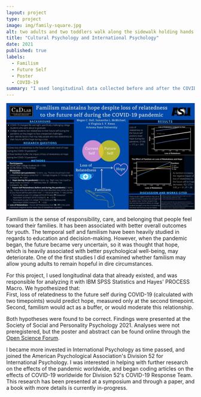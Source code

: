 ```yaml
---
layout: project
type: project
image: img/family-square.jpg
alt: two adults and two toddlers walk along the sidewalk holding hands
title: "Cultural Psychology and International Psychology"
date: 2021
published: true
labels:
  - Familism
  - Future Self
  - Poster
  - COVID-19
summary: "I used longitudinal data collected before and after the COVID-19 pandemic to examine the relationship between hope, the future self, and familism; realizing that I was interested in culture, I joined APA's Division 52 for International Psychology, and helped with research on the COVID-19 pandemic and how it was affecting certain populations and countries disproportionately."
---
```


<img class="img-fluid" src="../img/SPSP21.jpg" alt="poster with a black background and blue elements displaying overlapping circles between the current self and future self and a diagram with a line with an arrow pointing from loss of relatedness to hope, with familism pointing to the middle of the line">

Familism is the sense of responsibility, care, and belonging that people feel toward their families. It has been associated with better overall outcomes for youth. The temporal self and familism have been heavily studied in regards to education and decision-making. However, when the pandemic began, the future became very uncertain, so it was thought that hope, which is heavily associated with better psychological well-being, may deteriorate. One of the first studies I did examined whether familism may allow young adults to remain hopeful in dire circumstances.

For this project, I used longitudinal data that already existed, and was responsible for analyzing it with IBM SPSS Statistics and Hayes' PROCESS Macro. We hypothesized that:
<br>
First, loss of relatedness to the future self during COVID-19 (calculated with two timepoints) would predict hope, measured only at the second timepoint.
<br>
Second, familism would act as a buffer, or would moderate this relationship.

Both hypotheses were found to be correct. Findings were presented at the Society of Social and Personality Psychology 2021. Analyses were not preregistered, but the poster and abstract can be found online through the [Open Science Forum](https://osf.io/nytpu/).

I became more invested in International Psychology as time passed, and joined the American Psychological Association's Division 52 for International Psychology. I was interested in helping with further research on the effects of the pandemic worldwide, and began coding articles on the effects of COVID-19 worldwide for Division 52's COVID-19 Response Team. This research has been presented at a symposium and through a paper, and a book with more details is currently in-progress.
